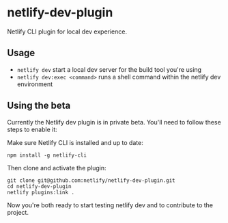 netlify-dev-plugin
==================

Netlify CLI plugin for local dev experience.

## Usage

* `netlify dev` start a local dev server for the build tool you're using
* `netlify dev:exec <command>` runs a shell command within the netlify dev environment

## Using the beta

Currently the Netlify dev plugin is in private beta. You'll need to follow these steps to enable it:

Make sure Netlify CLI is installed and up to date:

```
npm install -g netlify-cli
```

Then clone and activate the plugin:

```
git clone git@github.com:netlify/netlify-dev-plugin.git
cd netlify-dev-plugin
netlify plugins:link .
```

Now you're both ready to start testing netlify dev and to contribute to the project.
